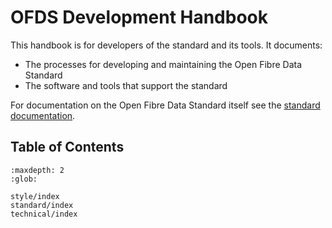 # OFDS Development Handbook

This handbook is for developers of the standard and its tools. It documents:

* The processes for developing and maintaining the Open Fibre Data Standard
* The software and tools that support the standard

For documentation on the Open Fibre Data Standard itself see the [standard documentation](https://open-fibre-data-standard.readthedocs.io/).

## Table of Contents

```{toctree}
:maxdepth: 2
:glob:

style/index
standard/index
technical/index
```